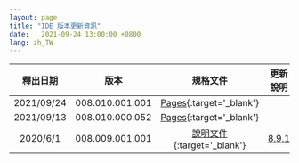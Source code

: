 ```yaml
---
layout: page
title: "IDE 版本更新資訊"
date:   2021-09-24 13:00:00 +0800
lang: zh_TW
---
```



|釋出日期|版本|規格文件|更新說明|
|:-:|:-:|:-:|:-:|
|2021/09/24|008.010.001.001|[Pages](https://pages.ruru.tw/#/8.10.1/UPDATE/ITEM_5/IDE/README){:target='_blank'}||
|2021/09/13|008.010.000.052|[Pages](https://pages.ruru.tw/#/8.10.0/UPDATE/ITEM_25/IDE/README){:target='_blank'}||
|2020/6/1|008.009.001.001|[說明文件](/library/8.9.1/index.html){:target='_blank'}|[8.9.1](/INSTALLS/RTE/UPDATE/8.9.2.html)|